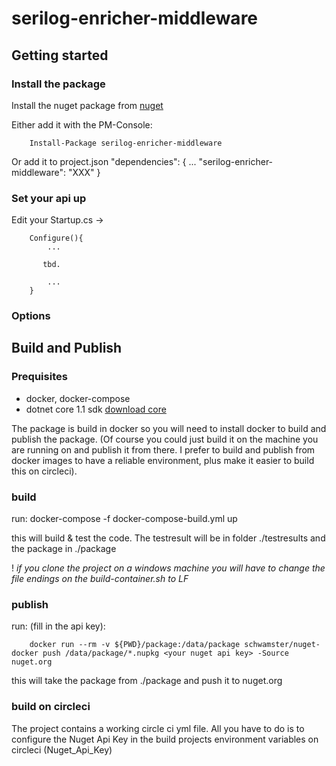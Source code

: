 # serilog-enricher-middleware



## Getting started

### Install the package
Install the nuget package from [nuget](https://www.nuget.org/packages/serilog-enricher-middleware/)

Either add it with the PM-Console:
        
        Install-Package serilog-enricher-middleware

Or add it to project.json
        "dependencies": {
            ...
            "serilog-enricher-middleware": "XXX"
        }

### Set your api up

Edit your Startup.cs -> 

        Configure(){
            ...

           tbd.
            
            ...
        }



### Options


## Build and Publish

### Prequisites

* docker, docker-compose
* dotnet core 1.1 sdk  [download core](https://www.microsoft.com/net/core)

The package is build in docker so you will need to install docker to build and publish the package.
(Of course you could just build it on the machine you are running on and publish it from there. 
I prefer to build and publish from docker images to have a reliable environment, plus make it easier 
to build this on circleci).

### build

run:
        docker-compose -f docker-compose-build.yml up

this will build & test the code. The testresult will be in folder ./testresults and the package in ./package

! *if you clone the project on a windows machine you will have to change the file endings on the build-container.sh to LF*

### publish

run: (fill in the api key):

        docker run --rm -v ${PWD}/package:/data/package schwamster/nuget-docker push /data/package/*.nupkg <your nuget api key> -Source nuget.org

this will take the package from ./package and push it to nuget.org

### build on circleci

The project contains a working circle ci yml file. All you have to do is to configure the Nuget Api Key in the build projects environment variables on circleci (Nuget_Api_Key)


